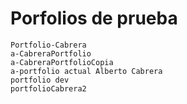 # Porfolios de prueba


    Portfolio-Cabrera
    a-CabreraPortfolio
    a-CabreraPortfolioCopia
    a-portfolio actual Alberto Cabrera 
    portfolio dev
    portfolioCabrera2

